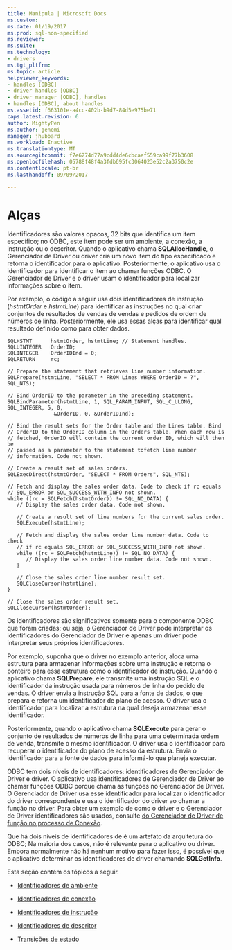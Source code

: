 ```yaml
---
title: Manipula | Microsoft Docs
ms.custom: 
ms.date: 01/19/2017
ms.prod: sql-non-specified
ms.reviewer: 
ms.suite: 
ms.technology:
- drivers
ms.tgt_pltfrm: 
ms.topic: article
helpviewer_keywords:
- handles [ODBC]
- driver handles [ODBC]
- driver manager [ODBC], handles
- handles [ODBC], about handles
ms.assetid: f663101e-a4cc-402b-b9d7-84d5e975be71
caps.latest.revision: 6
author: MightyPen
ms.author: genemi
manager: jhubbard
ms.workload: Inactive
ms.translationtype: MT
ms.sourcegitcommit: f7e6274d77a9cdd4de6cbcaef559ca99f77b3608
ms.openlocfilehash: 05788f48f4a3fdb695fc3064023e52c2a3750c2e
ms.contentlocale: pt-br
ms.lasthandoff: 09/09/2017

---
```

# <a name="handles"></a>Alças
Identificadores são valores opacos, 32 bits que identifica um item específico; no ODBC, este item pode ser um ambiente, a conexão, a instrução ou o descritor. Quando o aplicativo chama **SQLAllocHandle**, o Gerenciador de Driver ou driver cria um novo item do tipo especificado e retorna o identificador para o aplicativo. Posteriormente, o aplicativo usa o identificador para identificar o item ao chamar funções ODBC. O Gerenciador de Driver e o driver usam o identificador para localizar informações sobre o item.  
  
 Por exemplo, o código a seguir usa dois identificadores de instrução (*hstmtOrder* e *hstmtLine*) para identificar as instruções no qual criar conjuntos de resultados de vendas de vendas e pedidos de ordem de números de linha. Posteriormente, ele usa essas alças para identificar qual resultado definido como para obter dados.  
  
```  
SQLHSTMT      hstmtOrder, hstmtLine; // Statement handles.  
SQLUINTEGER   OrderID;  
SQLINTEGER    OrderIDInd = 0;  
SQLRETURN     rc;  
  
// Prepare the statement that retrieves line number information.  
SQLPrepare(hstmtLine, "SELECT * FROM Lines WHERE OrderID = ?", SQL_NTS);  
  
// Bind OrderID to the parameter in the preceding statement.  
SQLBindParameter(hstmtLine, 1, SQL_PARAM_INPUT, SQL_C_ULONG, SQL_INTEGER, 5, 0,  
               &OrderID, 0, &OrderIDInd);  
  
// Bind the result sets for the Order table and the Lines table. Bind  
// OrderID to the OrderID column in the Orders table. When each row is  
// fetched, OrderID will contain the current order ID, which will then be  
// passed as a parameter to the statement tofetch line number  
// information. Code not shown.  
  
// Create a result set of sales orders.  
SQLExecDirect(hstmtOrder, "SELECT * FROM Orders", SQL_NTS);  
  
// Fetch and display the sales order data. Code to check if rc equals  
// SQL_ERROR or SQL_SUCCESS_WITH_INFO not shown.  
while ((rc = SQLFetch(hstmtOrder)) != SQL_NO_DATA) {  
   // Display the sales order data. Code not shown.  
  
   // Create a result set of line numbers for the current sales order.  
   SQLExecute(hstmtLine);  
  
   // Fetch and display the sales order line number data. Code to check  
   // if rc equals SQL_ERROR or SQL_SUCCESS_WITH_INFO not shown.  
   while ((rc = SQLFetch(hstmtLine)) != SQL_NO_DATA) {  
      // Display the sales order line number data. Code not shown.  
   }  
  
   // Close the sales order line number result set.  
   SQLCloseCursor(hstmtLine);  
}  
  
// Close the sales order result set.  
SQLCloseCursor(hstmtOrder);  
```  
  
 Os identificadores são significativos somente para o componente ODBC que foram criadas; ou seja, o Gerenciador de Driver pode interpretar os identificadores do Gerenciador de Driver e apenas um driver pode interpretar seus próprios identificadores.  
  
 Por exemplo, suponha que o driver no exemplo anterior, aloca uma estrutura para armazenar informações sobre uma instrução e retorna o ponteiro para essa estrutura como o identificador de instrução. Quando o aplicativo chama **SQLPrepare**, ele transmite uma instrução SQL e o identificador da instrução usada para números de linha do pedido de vendas. O driver envia a instrução SQL para a fonte de dados, o que prepara e retorna um identificador de plano de acesso. O driver usa o identificador para localizar a estrutura na qual deseja armazenar esse identificador.  
  
 Posteriormente, quando o aplicativo chama **SQLExecute** para gerar o conjunto de resultados de números de linha para uma determinada ordem de venda, transmite o mesmo identificador. O driver usa o identificador para recuperar o identificador do plano de acesso da estrutura. Envia o identificador para a fonte de dados para informá-lo que planeja executar.  
  
 ODBC tem dois níveis de identificadores: identificadores de Gerenciador de Driver e driver. O aplicativo usa identificadores de Gerenciador de Driver ao chamar funções ODBC porque chama as funções no Gerenciador de Driver. O Gerenciador de Driver usa esse identificador para localizar o identificador do driver correspondente e usa o identificador do driver ao chamar a função no driver. Para obter um exemplo de como o driver e o Gerenciador de Driver identificadores são usados, consulte [do Gerenciador de Driver de função no processo de Conexão](../../../odbc/reference/develop-app/driver-manager-s-role-in-the-connection-process.md).  
  
 Que há dois níveis de identificadores de é um artefato da arquitetura do ODBC; Na maioria dos casos, não é relevante para o aplicativo ou driver. Embora normalmente não há nenhum motivo para fazer isso, é possível que o aplicativo determinar os identificadores de driver chamando **SQLGetInfo**.  
  
 Esta seção contém os tópicos a seguir.  
  
-   [Identificadores de ambiente](../../../odbc/reference/develop-app/environment-handles.md)  
  
-   [Identificadores de conexão](../../../odbc/reference/develop-app/connection-handles.md)  
  
-   [Identificadores de instrução](../../../odbc/reference/develop-app/statement-handles.md)  
  
-   [Identificadores de descritor](../../../odbc/reference/develop-app/descriptor-handles.md)  
  
-   [Transições de estado](../../../odbc/reference/develop-app/state-transitions.md)

